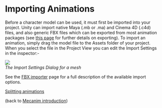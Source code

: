 Importing Animations
====================


Before a character model can be used, it must first be imported into your project.  Unity can import native Maya (.mb or .ma) and Cinema 4D (.c4d) files, and also generic FBX files which can be exported from most animation packages (see [this page](HOWTO-importObject.md) for further details on exporting).
To import an animation, simply drag the model file to the <span class=keyword>Assets</span> folder of your project. When you select the file in the <span class=inspector>Project View</span> you can edit the <span class=menu>Import Settings</span> in the inspector:-


![](http://docwiki.hq.unity3d.com/uploads/Main/MecanimImporterModelTab.png)  
_The Import Settings Dialog for a mesh_

See the [FBX importer](class-FBXImporter.md) page for a full description of the available import options.

[Splitting animations](Splittinganimations.md)

(back to [Mecanim introduction](MecanimAnimationSystem.md))
